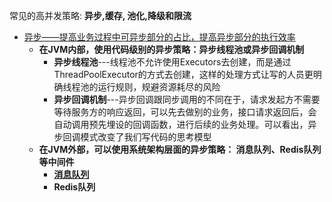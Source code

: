 
常见的高并发策略: **异步,缓存, 池化,降级和限流**

* [异步——提高业务过程中可异步部分的占比，提高异步部分的执行效率](https://weread.qq.com/web/reader/d9e327a07188b377d9eb7dak636320102206364d3f0ffdc)
  * **在JVM内部，使用代码级别的异步策略：异步线程池或异步回调机制**
      * **异步线程池**---线程池不允许使用Executors去创建，而是通过ThreadPoolExecutor的方式去创建，这样的处理方式让写的人员更明确线程池的运行规则，规避资源耗尽的风险
      * **异步回调机制**---异步回调跟同步调用的不同在于，请求发起方不需要等待服务方的响应返回，可以先去做别的业务，接口请求返回后，会自动调用预先埋设的回调函数，进行后续的业务处理。可以看出，异步回调模式改变了我们写代码的思考模型 
  * **在JVM外部，可以使用系统架构层面的异步策略： 消息队列、Redis队列等中间件**
      * **[消息队列](https://github.com/stevenli91748/Message-Server-System)**
      * **Redis队列**  
